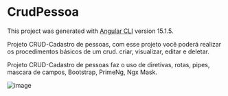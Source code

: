 # CrudPessoa

This project was generated with [Angular CLI](https://github.com/angular/angular-cli) version 15.1.5.

Projeto CRUD-Cadastro de pessoas, com esse projeto você poderá realizar os procedimentos básicos de um crud. 
criar, visualizar, editar e deletar. 

Projeto CRUD-Cadastro de pessoas faz o uso de diretivas, rotas, pipes, mascara de campos, Bootstrap, PrimeNg, Ngx Mask.

![image](https://user-images.githubusercontent.com/104870722/224358257-03ed572e-4753-4da3-94f2-5f27f1531aa3.png)

